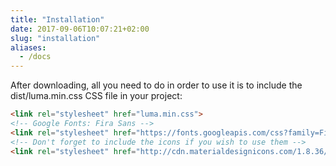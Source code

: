 ```yaml
---
title: "Installation"
date: 2017-09-06T10:07:21+02:00
slug: "installation"
aliases: 
  - /docs
---
```


After downloading, all you need to do in order to use it is to include the dist/luma.min.css CSS file in your project:
```html
<link rel="stylesheet" href="luma.min.css">
<!-- Google Fonts: Fira Sans -->
<link rel="stylesheet" href="https://fonts.googleapis.com/css?family=Fira+Sans:300,300i,400,600">
<!-- Don't forget to include the icons if you wish to use them -->
<link rel="stylesheet" href="http://cdn.materialdesignicons.com/1.8.36/css/materialdesignicons.min.css">
```